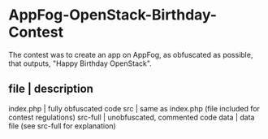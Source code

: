 AppFog-OpenStack-Birthday-Contest
=================================

The contest was to create an app on AppFog, as obfuscated as possible, that outputs, "Happy Birthday OpenStack".

file      | description
----------------------------------------------------------------------
index.php | fully obfuscated code
src       | same as index.php (file included for contest regulations)
src-full  | unobfuscated, commented code
data      | data file (see src-full for explanation)
